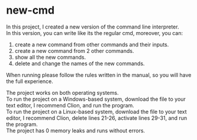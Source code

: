 # new-cmd

In this project, I created a new version of the command line interpreter. <br>
In this version, you can write like its the regular cmd, moreover, you can: <br>
1. create a new command from other commands and their inputs.
2. create a new command from 2 other commands.
3. show all the new commands.
4. delete and change the names of the new commands.

When running please follow the rules written in the manual, so you will have the full experience.

The project works on both operating systems. <br>
To run the project on a Windows-based system, download the file to your text editor, I recommend Clion, and run the program. <br>
To run the project on a Linux-based system, download the file to your text editor, I recommend Clion, delete lines 21-26, activate lines 29-31, and run the program. <br>
The project has 0 memory leaks and runs without errors.
